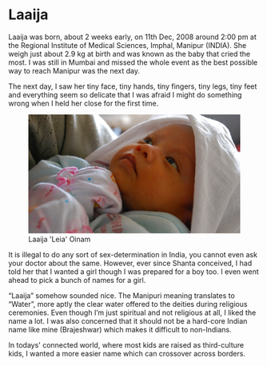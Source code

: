 # Laaija

Laaija was born, about 2 weeks early, on 11th Dec, 2008 around 2:00 pm at the Regional Institute of Medical Sciences, Imphal, Manipur (INDIA). She weigh just about 2.9 kg at birth and was known as the baby that cried the most. I was still in Mumbai and missed the whole event as the best possible way to reach Manipur was the next day.

The next day, I saw her tiny face, tiny hands, tiny fingers, tiny legs, tiny feet and everything seem so delicate that I was afraid I might do something wrong when I held her close for the first time.

<figure>
  <img src="/images/2008/laaija-leia-oinam-2008.jpg" alt="Laaija 'Leia' Oinam">
  <figcaption>
    Laaija 'Leia' Oinam
  </figcaption>
</figure>

It is illegal to do any sort of sex-determination in India, you cannot even ask your doctor about the same. However, ever since Shanta conceived, I had told her that I wanted a girl though I was prepared for a boy too. I even went ahead to pick a bunch of names for a girl.

“Laaija” somehow sounded nice. The Manipuri meaning translates to “Water”, more aptly the clear water offered to the deities during religious ceremonies. Even though I’m just spiritual and not religious at all, I liked the name a lot. I was also concerned that it should not be a hard-core Indian name like mine (Brajeshwar) which makes it difficult to non-Indians.

In todays' connected world, where most kids are raised as third-culture kids, I wanted a more easier name which can crossover across borders.
